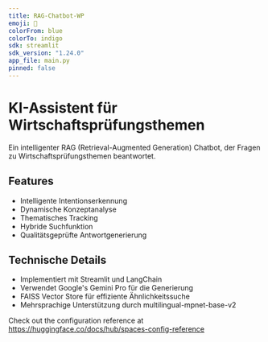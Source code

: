 ```yaml
---
title: RAG-Chatbot-WP
emoji: 🤖
colorFrom: blue
colorTo: indigo
sdk: streamlit
sdk_version: "1.24.0"
app_file: main.py
pinned: false
---
```


# KI-Assistent für Wirtschaftsprüfungsthemen

Ein intelligenter RAG (Retrieval-Augmented Generation) Chatbot, der Fragen zu Wirtschaftsprüfungsthemen beantwortet.

## Features

- Intelligente Intentionserkennung
- Dynamische Konzeptanalyse
- Thematisches Tracking
- Hybride Suchfunktion
- Qualitätsgeprüfte Antwortgenerierung

## Technische Details

- Implementiert mit Streamlit und LangChain
- Verwendet Google's Gemini Pro für die Generierung
- FAISS Vector Store für effiziente Ähnlichkeitssuche
- Mehrsprachige Unterstützung durch multilingual-mpnet-base-v2

Check out the configuration reference at https://huggingface.co/docs/hub/spaces-config-reference
